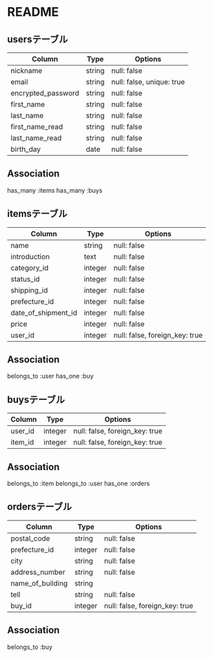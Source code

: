 # README

## usersテーブル
| Column                 | Type    | Options                   |
| ---------------------- | ------- | ------------------------- |
| nickname               | string  | null: false               |
| email                  | string  | null: false, unique: true |
| encrypted_password     | string  | null: false               |
| first_name             | string  | null: false               |
| last_name              | string  | null: false               |
| first_name_read        | string  | null: false               |
| last_name_read         | string  | null: false               |
| birth_day              | date    | null: false               |

## Association
has_many :items
has_many :buys


## itemsテーブル
| Column              | Type           | Options                        |
| -----------         | -------------  | ------------------------------ |
| name                | string         | null: false                    |
| introduction        | text           | null: false                    |
| category_id         | integer        | null: false                    | 
| status_id           | integer        | null: false                    |
| shipping_id         | integer        | null: false                    | 
| prefecture_id       | integer        | null: false                    |
| date_of_shipment_id | integer        | null: false                    |
| price               | integer        | null: false                    | 
| user_id             | integer        | null: false, foreign_key: true |

## Association
belongs_to :user
has_one :buy


## buysテーブル
| Column         | Type       | Options                        |
| ---------      | ---------- | -------------------------------|
| user_id        | integer    | null: false, foreign_key: true |
| item_id        | integer    | null: false, foreign_key: true |

## Association
belongs_to :item
belongs_to :user
has_one :orders


## ordersテーブル
| Column         | Type       | Options                        |
| ---------------| ---------- | ------------------------------ |
|postal_code     | string     | null: false                    |
|prefecture_id   | integer    | null: false                    |
|city            | string     | null: false                    |
|address_number  | string     | null: false                    |
|name_of_building| string     |                                |
|tell            | string     | null: false                    |
|buy_id          | integer    | null: false, foreign_key: true |


## Association
belongs_to :buy




<!-- ## commentsテーブル
| Column    | Type       | Options     |
| --------- | ---------- | ----------- |
| text      | text       | null: false |
| user      | references | null: false |
## Association
belongs_to :user -->


<!-- | category_id    | integer    | foreign_key: true              |
| status_id      | integer    | foreign_key: true              |
| location_id    | integer    | foreign_key: true              |
| shipping_id    | integer    | foreign_key: true              | -->